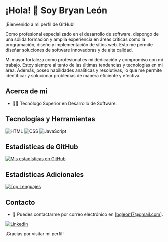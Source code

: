 # ¡Hola! 👋 Soy Bryan León

¡Bienvenido a mi perfil de GitHub!

Como profesional especializado en el desarrollo de software, dispongo de una sólida formación y amplia experiencia en áreas críticas como la programación, diseño y implementación de sitios web. Esto me permite diseñar soluciones de software innovadoras y de alta calidad.

Mi mayor fortaleza como profesional es mi dedicación y compromiso con mi trabajo. Estoy siempre al tanto de las últimas tendencias y tecnologías en mi área. Además, poseo habilidades analíticas y resolutivas, lo que me permite identificar y solucionar problemas de manera eficiente y efectiva.

## Acerca de mí

- 👨‍💻 Tecnólogo Superior en Desarrollo de Software.

## Tecnologías y Herramientas

![HTML](https://img.shields.io/badge/-HTML5-E34F26?style=flat&logo=html5&logoColor=white)
![CSS](https://img.shields.io/badge/-CSS3-1572B6?style=flat&logo=css3&logoColor=white)
![JavaScript](https://img.shields.io/badge/-JavaScript-F7DF1E?style=flat&logo=javascript&logoColor=black)

## Estadísticas de GitHub

[![Mis estadísticas en GitHub](https://github-readme-stats.vercel.app/api?username=Lion0008&show_icons=true&count_private=true&theme=shades-of-blue)](https://github.com/Lion0008)

## Estadísticas Adicionales
[![Top Lenguajes](https://github-readme-stats.vercel.app/api/top-langs/?username=Lion0008&layout=compact&theme=shades-of-blue)](https://github.com/Lion0008)


## Contacto

- 📧 Puedes contactarme por correo electrónico en [bgleon17@gmail.com].

[![LinkedIn](https://img.shields.io/badge/LinkedIn-Connect-blue)](https://www.linkedin.com/in/bryan-leon-46930722b/)


¡Gracias por visitar mi perfil!
